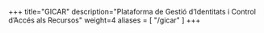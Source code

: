 +++
title="GICAR"
description="Plataforma de Gestió d’Identitats i Control d’Accés als Recursos"
weight=4
aliases = [
    "/gicar"
]
+++